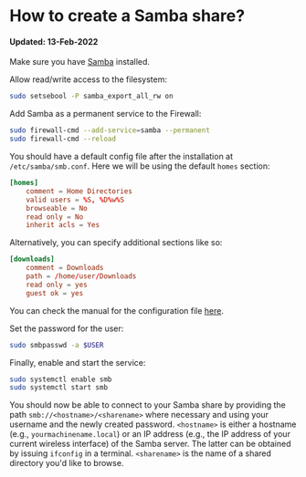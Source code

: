 # How to create a Samba share?

#### Updated: 13-Feb-2022

Make sure you have [Samba](https://wiki.samba.org/index.php/Installing_Samba) installed.

Allow read/write access to the filesystem:

```bash
sudo setsebool -P samba_export_all_rw on
```

Add Samba as a permanent service to the Firewall:

```bash
sudo firewall-cmd --add-service=samba --permanent
sudo firewall-cmd --reload
```

You should have a default config file after the installation at `/etc/samba/smb.conf`. Here we will be using the default `homes` section:

```conf
[homes]
	comment = Home Directories
	valid users = %S, %D%w%S
	browseable = No
	read only = No
	inherit acls = Yes
```

Alternatively, you can specify additional sections like so:

```conf
[downloads]
	comment = Downloads
	path = /home/user/Downloads
	read only = yes
	guest ok = yes
```

You can check the manual for the configuration file [here](https://www.samba.org/samba/docs/current/man-html/smb.conf.5.html).

Set the password for the user:

```bash
sudo smbpasswd -a $USER
```

Finally, enable and start the service:

```bash
sudo systemctl enable smb
sudo systemctl start smb
```

You should now be able to connect to your Samba share by providing the path `smb://<hostname>/<sharename>` where necessary and using your username and the newly created password. `<hostname>` is either a hostname (e.g., `yourmachinename.local`) or an IP address (e.g., the IP address of your current wireless interface) of the Samba server. The latter can be obtained by issuing `ifconfig` in a terminal. `<sharename>` is the name of a shared directory you'd like to browse.
